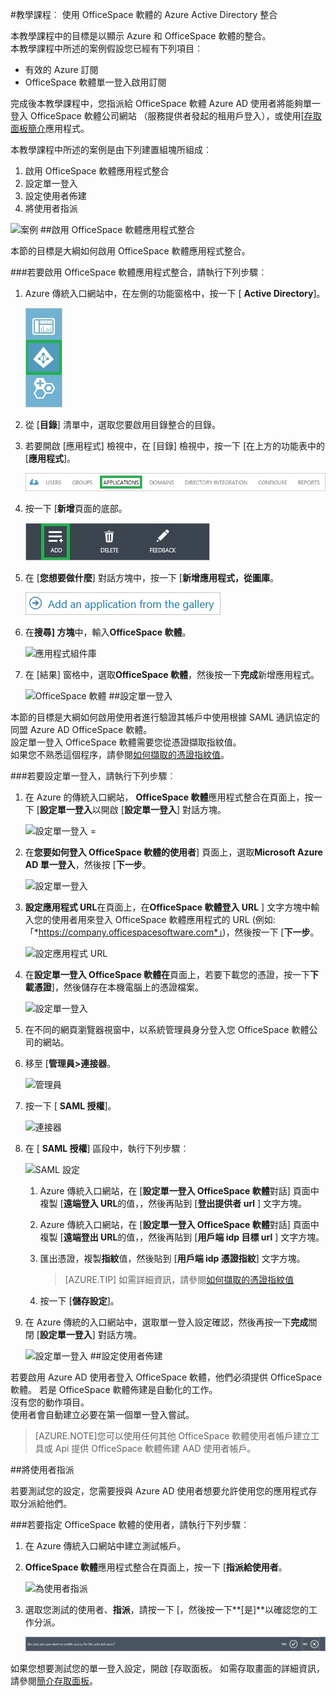 <properties 
    pageTitle="教學課程︰ 使用 OfficeSpace 軟體的 Azure Active Directory 整合 |Microsoft Azure" 
    description="瞭解如何使用 OfficeSpace 軟體與 Azure Active Directory 啟用單一登入、 自動化佈建和更多 ！" 
    services="active-directory" 
    authors="jeevansd"  
    documentationCenter="na" 
    manager="femila"/>
<tags 
    ms.service="active-directory" 
    ms.devlang="na" 
    ms.topic="article" 
    ms.tgt_pltfrm="na" 
    ms.workload="identity" 
    ms.date="09/29/2016" 
    ms.author="jeedes" />

#<a name="tutorial-azure-active-directory-integration-with-officespace-software"></a>教學課程︰ 使用 OfficeSpace 軟體的 Azure Active Directory 整合
  
本教學課程中的目標是以顯示 Azure 和 OfficeSpace 軟體的整合。  
本教學課程中所述的案例假設您已經有下列項目︰

-   有效的 Azure 訂閱
-   OfficeSpace 軟體單一登入啟用訂閱
  
完成後本教學課程中，您指派給 OfficeSpace 軟體 Azure AD 使用者將能夠單一登入 OfficeSpace 軟體公司網站 （服務提供者發起的租用戶登入），或使用[[存取面板簡介](active-directory-saas-access-panel-introduction.md)應用程式。
  
本教學課程中所述的案例是由下列建置組塊所組成︰

1.  啟用 OfficeSpace 軟體應用程式整合
2.  設定單一登入
3.  設定使用者佈建
4.  將使用者指派

![案例](./media/active-directory-saas-officespace-software-tutorial/IC777764.png "案例")
##<a name="enabling-the-application-integration-for-officespace-software"></a>啟用 OfficeSpace 軟體應用程式整合
  
本節的目標是大綱如何啟用 OfficeSpace 軟體應用程式整合。

###<a name="to-enable-the-application-integration-for-officespace-software-perform-the-following-steps"></a>若要啟用 OfficeSpace 軟體應用程式整合，請執行下列步驟︰

1.  Azure 傳統入口網站中，在左側的功能窗格中，按一下 [ **Active Directory**]。

    ![Active Directory](./media/active-directory-saas-officespace-software-tutorial/IC700993.png "Active Directory")

2.  從 [**目錄**] 清單中，選取您要啟用目錄整合的目錄。

3.  若要開啟 [應用程式] 檢視中，在 [目錄] 檢視中，按一下 [在上方的功能表中的 [**應用程式**]。

    ![應用程式](./media/active-directory-saas-officespace-software-tutorial/IC700994.png "應用程式")

4.  按一下 [**新增**頁面的底部。

    ![新增應用程式](./media/active-directory-saas-officespace-software-tutorial/IC749321.png "新增應用程式")

5.  在 [**您想要做什麼**] 對話方塊中，按一下 [**新增應用程式，從圖庫**。

    ![新增 gallerry 應用程式](./media/active-directory-saas-officespace-software-tutorial/IC749322.png "新增 gallerry 應用程式")

6.  在**搜尋] 方塊**中，輸入**OfficeSpace 軟體**。

    ![應用程式組件庫](./media/active-directory-saas-officespace-software-tutorial/IC777765.png "應用程式組件庫")

7.  在 [結果] 窗格中，選取**OfficeSpace 軟體**，然後按一下**完成**新增應用程式。

    ![OfficeSpace 軟體](./media/active-directory-saas-officespace-software-tutorial/IC781007.png "OfficeSpace 軟體")
##<a name="configuring-single-sign-on"></a>設定單一登入
  
本節的目標是大綱如何啟用使用者進行驗證其帳戶中使用根據 SAML 通訊協定的同盟 Azure AD OfficeSpace 軟體。  
設定單一登入 OfficeSpace 軟體需要您從憑證擷取指紋值。  
如果您不熟悉這個程序，請參閱[如何擷取的憑證指紋值](http://youtu.be/YKQF266SAxI)。

###<a name="to-configure-single-sign-on-perform-the-following-steps"></a>若要設定單一登入，請執行下列步驟︰

1.  在 Azure 的傳統入口網站， **OfficeSpace 軟體**應用程式整合在頁面上，按一下 [**設定單一登入**以開啟 [**設定單一登入**] 對話方塊。

    ![設定單一登入 =](./media/active-directory-saas-officespace-software-tutorial/IC777766.png "設定單一登入 =")

2.  在**您要如何登入 OfficeSpace 軟體的使用者**] 頁面上，選取**Microsoft Azure AD 單一登入**，然後按 [**下一步**。

    ![設定單一登入](./media/active-directory-saas-officespace-software-tutorial/IC777767.png "設定單一登入")

3.  **設定應用程式 URL**在頁面上，在**OfficeSpace 軟體登入 URL** ] 文字方塊中輸入您的使用者用來登入 OfficeSpace 軟體應用程式的 URL (例如: 「*https://company.officespacesoftware.com*」)，然後按一下 [**下一步**。

    ![設定應用程式 URL](./media/active-directory-saas-officespace-software-tutorial/IC775556.png "設定應用程式 URL")

4.  在**設定單一登入 OfficeSpace 軟體在**頁面上，若要下載您的憑證，按一下**下載憑證**]，然後儲存在本機電腦上的憑證檔案。

    ![設定單一登入](./media/active-directory-saas-officespace-software-tutorial/IC793769.png "設定單一登入")

5.  在不同的網頁瀏覽器視窗中，以系統管理員身分登入您 OfficeSpace 軟體公司的網站。

6.  移至 [**管理員\>連接器**。

    ![管理員](./media/active-directory-saas-officespace-software-tutorial/IC777769.png "管理員")

7.  按一下 [ **SAML 授權**]。

    ![連接器](./media/active-directory-saas-officespace-software-tutorial/IC777770.png "連接器")

8.  在 [ **SAML 授權**] 區段中，執行下列步驟︰

    ![SAML 設定](./media/active-directory-saas-officespace-software-tutorial/IC777771.png "SAML 設定")

    1.  Azure 傳統入口網站，在 [**設定單一登入 OfficeSpace 軟體**對話] 頁面中複製 [**遠端登入 URL**的值，，然後再貼到 [**登出提供者 url** ] 文字方塊。
    2.  Azure 傳統入口網站，在 [**設定單一登入 OfficeSpace 軟體**對話] 頁面中複製 [**遠端登出 URL**的值，，然後再貼到 [**用戶端 idp 目標 url** ] 文字方塊。
    3.  匯出憑證，複製**指紋**值，然後貼到 [**用戶端 idp 憑證指紋**] 文字方塊。  

        >[AZURE.TIP]
        如需詳細資訊，請參閱[如何擷取的憑證指紋值](http://youtu.be/YKQF266SAxI)

    4.  按一下 [**儲存設定**]。

9.  在 Azure 傳統的入口網站中，選取單一登入設定確認，然後再按一下**完成**關閉 [**設定單一登入**] 對話方塊。

    ![設定單一登入](./media/active-directory-saas-officespace-software-tutorial/IC777772.png "設定單一登入")
##<a name="configuring-user-provisioning"></a>設定使用者佈建
  
若要啟用 Azure AD 使用者登入 OfficeSpace 軟體，他們必須提供 OfficeSpace 軟體。 若是 OfficeSpace 軟體佈建是自動化的工作。  
沒有您的動作項目。  
使用者會自動建立必要在第一個單一登入嘗試。

>[AZURE.NOTE]您可以使用任何其他 OfficeSpace 軟體使用者帳戶建立工具或 Api 提供 OfficeSpace 軟體佈建 AAD 使用者帳戶。

##<a name="assigning-users"></a>將使用者指派
  
若要測試您的設定，您需要授與 Azure AD 使用者想要允許使用您的應用程式存取分派給他們。

###<a name="to-assign-users-to-officespace-software-perform-the-following-steps"></a>若要指定 OfficeSpace 軟體的使用者，請執行下列步驟︰

1.  在 Azure 傳統入口網站中建立測試帳戶。

2.  **OfficeSpace 軟體**應用程式整合在頁面上，按一下 [**指派給使用者**。

    ![為使用者指派](./media/active-directory-saas-officespace-software-tutorial/IC777773.png "為使用者指派")

3.  選取您測試的使用者、**指派**，請按一下 [，然後按一下**[是]**以確認您的工作分派。

    ![[是]](./media/active-directory-saas-officespace-software-tutorial/IC767830.png "[是]")
  
如果您想要測試您的單一登入設定，開啟 [存取面板。 如需存取畫面的詳細資訊，請參閱[簡介存取面板](active-directory-saas-access-panel-introduction.md)。